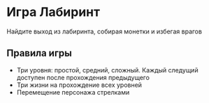 # Игра Лабиринт
Найдите выход из лабиринта, собирая монетки и избегая врагов

## Правила игры
* Три уровня: простой, средний, сложный. Каждый следущий доступен после прохождения предыдущего
* Три жизни на прохождение всех уровней
* Перемещение персонажа стрелками
